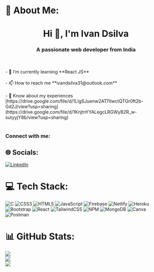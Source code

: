 # 💫 About Me:
<h1 align="center">Hi 👋, I'm Ivan Dsilva</h1><h3 align="center">A passionate web developer from India</h3><br><br>- 🌱 I’m currently learning **React JS**<br><br>- 📫 How to reach me **ivandsilva31@outlook.com**<br><br>- 📄 Know about my experiences [https://drive.google.com/file/d/1LIgSJuenw2AT7IIwctQTGr0ft2b-Gd2J/view?usp=sharing](https://drive.google.com/file/d/1KnjtnYYALegcLRGWyB2R_w-sutyyjY8b/view?usp=sharing)<br><br><h3 align="left">Connect with me:</h3>

## 🌐 Socials:
[![LinkedIn](https://img.shields.io/badge/LinkedIn-%230077B5.svg?logo=linkedin&logoColor=white)](https://linkedin.com/in/https://www.linkedin.com/in/ivan-dsilva/) 

# 💻 Tech Stack:
![C](https://img.shields.io/badge/c-%2300599C.svg?style=plastic&logo=c&logoColor=white) ![CSS3](https://img.shields.io/badge/css3-%231572B6.svg?style=plastic&logo=css3&logoColor=white) ![HTML5](https://img.shields.io/badge/html5-%23E34F26.svg?style=plastic&logo=html5&logoColor=white) ![JavaScript](https://img.shields.io/badge/javascript-%23323330.svg?style=plastic&logo=javascript&logoColor=%23F7DF1E) ![Firebase](https://img.shields.io/badge/firebase-%23039BE5.svg?style=plastic&logo=firebase) ![Netlify](https://img.shields.io/badge/netlify-%23000000.svg?style=plastic&logo=netlify&logoColor=#00C7B7) ![Heroku](https://img.shields.io/badge/heroku-%23430098.svg?style=plastic&logo=heroku&logoColor=white) ![Bootstrap](https://img.shields.io/badge/bootstrap-%23563D7C.svg?style=plastic&logo=bootstrap&logoColor=white) ![React](https://img.shields.io/badge/react-%2320232a.svg?style=plastic&logo=react&logoColor=%2361DAFB) ![TailwindCSS](https://img.shields.io/badge/tailwindcss-%2338B2AC.svg?style=plastic&logo=tailwind-css&logoColor=white) ![NPM](https://img.shields.io/badge/NPM-%23000000.svg?style=plastic&logo=npm&logoColor=white) ![MongoDB](https://img.shields.io/badge/MongoDB-%234ea94b.svg?style=plastic&logo=mongodb&logoColor=white) ![Canva](https://img.shields.io/badge/Canva-%2300C4CC.svg?style=plastic&logo=Canva&logoColor=white) ![Postman](https://img.shields.io/badge/Postman-FF6C37?style=plastic&logo=postman&logoColor=white)
# 📊 GitHub Stats:
![](https://github-readme-stats.vercel.app/api?username=IvanDsilva31&theme=midnight-purple&hide_border=false&include_all_commits=false&count_private=false)<br/>
![](https://github-readme-streak-stats.herokuapp.com/?user=IvanDsilva31&theme=midnight-purple&hide_border=false)<br/>
![](https://github-readme-stats.vercel.app/api/top-langs/?username=IvanDsilva31&theme=midnight-purple&hide_border=false&include_all_commits=false&count_private=false&layout=compact)
